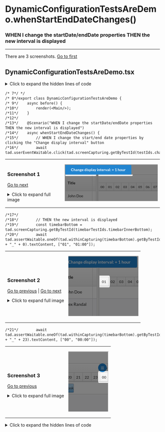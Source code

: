 
# DynamicConfigurationTestsAreDemo.whenStartEndDateChanges()

### WHEN I change the startDate/endDate properties THEN the new interval is displayed

---

There are 3 screenshots. [Go to first](#screenshot-1)

## DynamicConfigurationTestsAreDemo.tsx

<details><summary>Click to expand the hidden lines of code</summary>

```tsx
/* 1*/import { Only, Scenario, ScenarioOptions, render, tad } from "@famiprog-foundation/tests-are-demo";
/* 2*/import { Main, testIds } from "../stories/dynamicConfiguration/DynamicConfiguration.stories";
/* 3*/import { timebarTestIds } from "../../../src/components/timebar";
/* 4*/
/* 5*//**
/* 6*/ * @author Daniela Buzatu
```

</details>

```tsx
/* 7*/ */
/* 8*/export class DynamicConfigurationTestsAreDemo {
/* 9*/    async before() {
/*10*/        render(<Main/>);
/*11*/    }
/*12*/
/*13*/    @Scenario("WHEN I change the startDate/endDate properties THEN the new interval is displayed")
/*14*/    async whenStartEndDateChanges() {
/*15*/        // WHEN I change the start/end date properties by clicking the "Change display interval" button
/*16*/        await tad.userEventWaitable.click(tad.screenCapturing.getByTestId(testIds.changeDisplayIntervalButton));
```

<table><tr>
<td>

### Screenshot 1

 [Go to next](#screenshot-2)

<details><summary>Click to expand full image</summary>

DynamicConfigurationTestsAreDemo.whenStartEndDateChanges/DynamicConfigurationStory_changeDisplayIntervalButton.png <br/>
![](DynamicConfigurationStory_changeDisplayIntervalButton.png)

</details>
</td>
<td>

![](DynamicConfigurationStory_changeDisplayIntervalButton_small.png)

</td>
</tr></table>

```tsx
/*17*/        
/*18*/        // THEN the new interval is displayed
/*19*/        const timebarBottom = tad.screenCapturing.getByTestId(timebarTestIds.timebarInnerBottom);
/*20*/        await tad.assertWaitable.oneOf(tad.withinCapturing(timebarBottom).getByTestId(timebarTestIds.timebarItem + "_" + 0).textContent, ["01", "01:00"]);
```

<table><tr>
<td>

### Screenshot 2

[Go to previous](#screenshot-1) |  [Go to next](#screenshot-3)

<details><summary>Click to expand full image</summary>

DynamicConfigurationTestsAreDemo.whenStartEndDateChanges/Timebar_timebarInnerBottom_Timebar_timebarItem_0.png <br/>
![](Timebar_timebarInnerBottom_Timebar_timebarItem_0.png)

</details>
</td>
<td>

![](Timebar_timebarInnerBottom_Timebar_timebarItem_0_small.png)

</td>
</tr></table>

```tsx
/*21*/        await tad.assertWaitable.oneOf(tad.withinCapturing(timebarBottom).getByTestId(timebarTestIds.timebarItem + "_" + 23).textContent, ["00", "00:00"]);
```

<table><tr>
<td>

### Screenshot 3

[Go to previous](#screenshot-2)

<details><summary>Click to expand full image</summary>

DynamicConfigurationTestsAreDemo.whenStartEndDateChanges/Timebar_timebarInnerBottom_Timebar_timebarItem_23.png <br/>
![](Timebar_timebarInnerBottom_Timebar_timebarItem_23.png)

</details>
</td>
<td>

![](Timebar_timebarInnerBottom_Timebar_timebarItem_23_small.png)

</td>
</tr></table>

<details><summary>Click to expand the hidden lines of code</summary>

```tsx
/*22*/    }
/*23*/}
```

</details>
